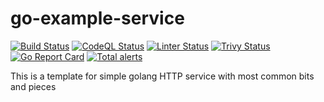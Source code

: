 # go-example-service

[![Build Status](https://travis-ci.com/Wikia/go-example-service.svg?branch=main)](https://travis-ci.com/Wikia/go-example-service)
[![CodeQL Status](https://github.com/Wikia/go-example-service/workflows/CodeQL/badge.svg)](https://github.com/Wikia/go-example-service/actions)
[![Linter Status](https://github.com/Wikia/go-example-service/workflows/Lint%20Go%20Code/badge.svg)](https://github.com/Wikia/go-example-service/actions)
[![Trivy Status](https://github.com/Wikia/go-example-service/workflows/trivy/badge.svg)](https://github.com/Wikia/go-example-service/actions)
[![Go Report Card](https://goreportcard.com/badge/github.com/wikia/go-example-service)](https://goreportcard.com/report/github.com/wikia/go-example-service)
[![Total alerts](https://img.shields.io/lgtm/alerts/g/Wikia/go-example-service.svg?logo=lgtm&logoWidth=18)](https://lgtm.com/projects/g/Wikia/go-example-service/alerts/)

This is a template for simple golang HTTP service with most common bits and pieces
